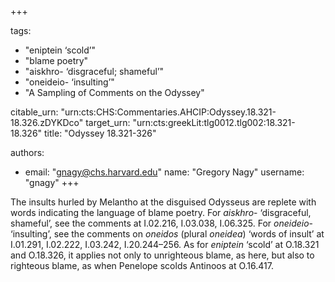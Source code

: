 +++

tags:
- "eniptein ‘scold’"
- "blame poetry"
- "aiskhro- ‘disgraceful; shameful’"
- "oneideio- ‘insulting’"
- "A Sampling of Comments on the Odyssey"

citable_urn: "urn:cts:CHS:Commentaries.AHCIP:Odyssey.18.321-18.326.zDYKDco"
target_urn: "urn:cts:greekLit:tlg0012.tlg002:18.321-18.326"
title: "Odyssey 18.321-326"

authors:
- email: "gnagy@chs.harvard.edu"
  name: "Gregory Nagy"
  username: "gnagy"
+++

<p>The insults hurled by Melantho at the disguised Odysseus are replete with words indicating the language of blame poetry. For <em>aiskhro</em>- ‘disgraceful, shameful’, see the comments at I.02.216, I.03.038, I.06.325. For <em>oneideio</em>- ‘insulting’, see the comments on <em>oneidos</em> (plural <em>oneidea</em>) ‘words of insult’ at I.01.291, I.02.222, I.03.242, I.20.244–256. As for <em>eniptein</em> ‘scold’ at O.18.321 and O.18.326, it applies not only to unrighteous blame, as here, but also to righteous blame, as when Penelope scolds Antinoos at O.16.417.  </p>